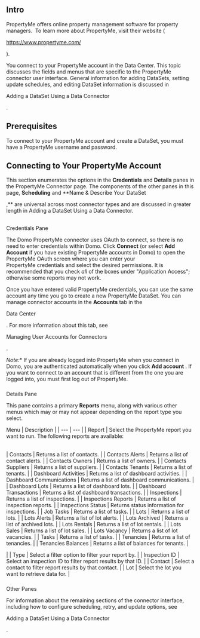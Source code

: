 

Intro
-------

PropertyMe offers online property management software for property managers.  To learn more about PropertyMe, visit their website (

https://www.propertyme.com/

).


 You connect to your PropertyMe account in the Data Center. This topic discusses the fields and menus that are specific to the PropertyMe connector user interface. General information for adding DataSets, setting update schedules, and editing DataSet information is discussed in

Adding a DataSet Using a Data Connector

.


 Prerequisites
---------------

To connect to your PropertyMe account and create a DataSet, you must have a PropertyMe username and password.


 Connecting to Your PropertyMe Account
---------------------------------------

This section enumerates the options in the
 **Credentials**
 and
 **Details**
 panes in the PropertyMe Connector page. The components of the other panes in this page,
 **Scheduling**
 and
 **Name & Describe Your DataSet

,**
 are universal across most connector types and are discussed in greater length in Adding a DataSet Using a Data Connector.

##
 Credentials Pane

The Domo PropertyMe connector uses OAuth to connect, so there is no need to enter credentials within Domo. Click
 **Connect**
 (or select
 **Add Account**
 if you have existing PropertyMe accounts in Domo) to open the PropertyMe OAuth screen where you can enter your PropertyMe credentials and select the desired permissions. It is recommended that you check
 *all*
 of the boxes under "Application Access"; otherwise some reports may not work.

Once you have entered valid PropertyMe credentials, you can use the same account any time you go to create a new PropertyMe DataSet. You can manage connector accounts in the
 **Accounts**
 tab in the

Data Center

. For more information about this tab, see

Managing User Accounts for Connectors

.

*Note:**
 If you are already logged into PropertyMe when you connect in Domo, you are authenticated automatically when you click
 **Add account**
 . If you want to connect to an account that is different from the one you are logged into, you must first log out of PropertyMe.


###
 Details Pane

This pane contains a primary
 **Reports**
 menu, along with various other menus which may or may not appear depending on the report type you select.


 Menu
  |
 Description
  |
| --- | --- |
|
 Report
  |
 Select the PropertyMe report you want to run. The following reports are available:


|  |  |
| --- | --- |
|
 Contacts
  |
 Returns a list of contacts.
  |
|
 Contacts Alerts
  |
 Returns a list of contact alerts.
  |
|
 Contacts Owners
  |
 Returns a list of owners.
  |
|
 Contacts Suppliers
  |
 Returns a list of suppliers.
  |
|
 Contacts Tenants
  |
 Returns a list of tenants.
  |
|
 Dashboard Activities
  |
 Returns a list of dashboard activities.
  |
|
 Dashboard Communications
  |
 Returns a list of dashboard communications.
  |
|
 Dashboard Lots
  |
 Returns a list of dashboard lots.
  |
|
 Dashboard Transactions
  |
 Returns a list of dashboard transactions.
  |
|
 Inspections
  |
 Returns a list of inspections.
  |
|
 Inspections Reports
  |
 Returns a list of inspection reports.
  |
|
 Inspections Status
  |
 Returns status information for inspections.
  |
|
 Job Tasks
  |
 Returns a list of tasks.
  |
|
 Lots
  |
 Returns a list of lots.
  |
|
 Lots Alerts
  |
 Returns a list of lot alerts.
  |
|
 Lots Archived
  |
 Returns a list of archived lots.
  |
|
 Lots Rentals
  |
 Returns a list of lot rentals.
  |
|
 Lots Sales
  |
 Returns a list of lot sales.
  |
|
 Lots Vacancy
  |
 Returns a list of lot vacancies.
  |
|
 Tasks
  |
 Returns a list of tasks.
  |
|
 Tenancies
  |
 Returns a list of tenancies.
  |
|
 Tenancies Balances
  |
 Returns a list of balances for tenants.
  |

|
|
 Type
  |
 Select a filter option to filter your report by.
  |
|
 Inspection ID
  |
 Select an inspection ID to filter report results by that ID.
  |
|
 Contact
  |
 Select a contact to filter report results by that contact.
  |
|
 Lot
  |
 Select the lot you want to retrieve data for.
  |


###
 Other Panes

For information about the remaining sections of the connector interface, including how to configure scheduling, retry, and update options, see

Adding a DataSet Using a Data Connector

.

